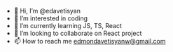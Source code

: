 - 👋 Hi, I’m @edavetisyan
- 👀 I’m interested in coding
- 🌱 I’m currently learning JS, TS, React
- 💞️ I’m looking to collaborate on React project
- 📫 How to reach me edmondavetisyanw@gmail.com
<!---
edavetisyan/edavetisyan is a ✨ special ✨ repository because its `README.md` (this file) appears on your GitHub profile.
You can click the Preview link to take a look at your changes.
--->
